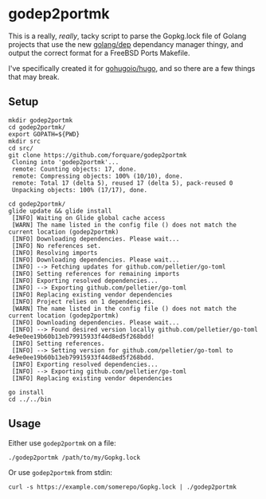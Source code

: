 # godep2portmk

This is a really, *really*, tacky script to parse the Gopkg.lock file of Golang projects that use the new 
[golang/dep](https://github.com/golang/dep) dependancy manager thingy, and output the correct format for a 
FreeBSD Ports Makefile.

I've specifically created it for [gohugoio/hugo](https://github.com/gohugoio/hugo), 
and so there are a few things that may break.

## Setup
```
mkdir godep2portmk             
cd godep2portmk/
export GOPATH=${PWD}
mkdir src
cd src/
git clone https://github.com/forquare/godep2portmk
 Cloning into 'godep2portmk'...
 remote: Counting objects: 17, done.
 remote: Compressing objects: 100% (10/10), done.
 remote: Total 17 (delta 5), reused 17 (delta 5), pack-reused 0
 Unpacking objects: 100% (17/17), done.
 
cd godep2portmk/
glide update && glide install
 [INFO]	Waiting on Glide global cache access
 [WARN]	The name listed in the config file () does not match the current location (godep2portmk)
 [INFO]	Downloading dependencies. Please wait...
 [INFO]	No references set.
 [INFO]	Resolving imports
 [INFO]	Downloading dependencies. Please wait...
 [INFO]	--> Fetching updates for github.com/pelletier/go-toml
 [INFO]	Setting references for remaining imports
 [INFO]	Exporting resolved dependencies...
 [INFO]	--> Exporting github.com/pelletier/go-toml
 [INFO]	Replacing existing vendor dependencies
 [INFO]	Project relies on 1 dependencies.
 [WARN]	The name listed in the config file () does not match the current location (godep2portmk)
 [INFO]	Downloading dependencies. Please wait...
 [INFO]	--> Found desired version locally github.com/pelletier/go-toml 4e9e0ee19b60b13eb79915933f44d8ed5f268bdd!
 [INFO]	Setting references.
 [INFO]	--> Setting version for github.com/pelletier/go-toml to 4e9e0ee19b60b13eb79915933f44d8ed5f268bdd.
 [INFO]	Exporting resolved dependencies...
 [INFO]	--> Exporting github.com/pelletier/go-toml
 [INFO]	Replacing existing vendor dependencies
 
go install
cd ../../bin
```

## Usage
Either use `godep2portmk` on a file:
```
./godep2portmk /path/to/my/Gopkg.lock
```

Or use `godep2portmk` from stdin:
```
curl -s https://example.com/somerepo/Gopkg.lock | ./godep2portmk 
```
